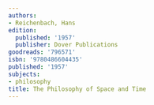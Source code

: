 ```yaml
---
authors:
- Reichenbach, Hans
edition:
  published: '1957'
  publisher: Dover Publications
goodreads: '796571'
isbn: '9780486604435'
published: '1957'
subjects:
- philosophy
title: The Philosophy of Space and Time
---
```


